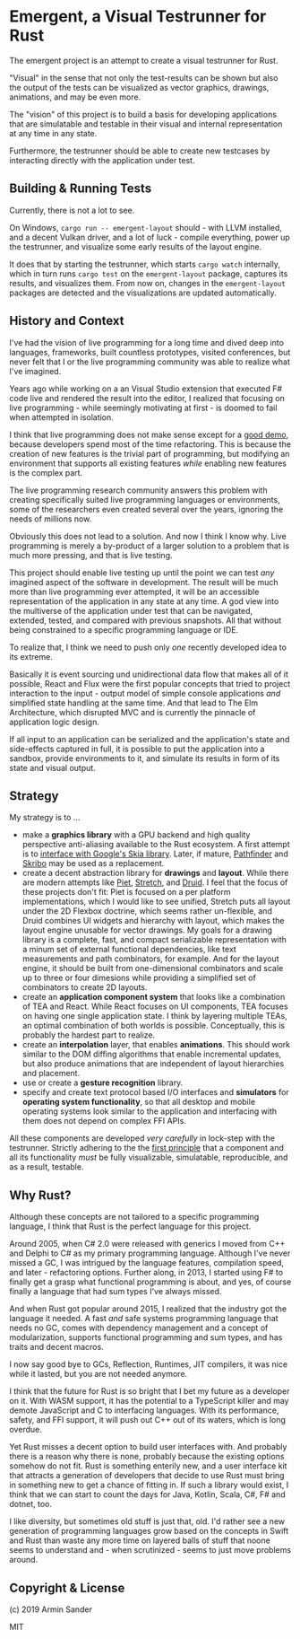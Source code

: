 # Emergent, a Visual Testrunner for Rust

The emergent project is an attempt to create a visual testrunner for Rust.

"Visual" in the sense that not only the test-results can be shown but also the output of the tests can be visualized as vector graphics, drawings, animations, and may be even more.

The "vision" of this project is to build a basis for developing applications that are simulatable and testable in their visual and internal representation at any time in any state.

Furthermore, the testrunner should be able to create new testcases by interacting directly with the application under test.

## Building & Running Tests

Currently, there is not a lot to see. 

On Windows, `cargo run -- emergent-layout` should - with LLVM installed, and a decent Vulkan driver, and a lot of luck - compile everything, power up the testrunner, and visualize some early results of the layout engine.

It does that by starting the testrunner, which starts `cargo watch` internally, which in turn runs `cargo test` on the `emergent-layout` package, captures its results, and visualizes them. From now on, changes in the `emergent-layout` packages are detected and the visualizations are updated automatically.

## History and Context

I've had the vision of live programming for a long time and dived deep into languages, frameworks, built countless prototypes, visited conferences, but never felt that I or the live programming community was able to realize what I've imagined.

Years ago while working on a an Visual Studio extension that executed F# code live and rendered the result into the editor, I realized that focusing on live programming - while seemingly motivating at first - is doomed to fail when attempted in isolation.

I think that live programming does not make sense except for a [good demo](https://www.youtube.com/watch?v=PUv66718DII), because developers spend most of the time refactoring. This is because the creation of new features is the trivial part of programming, but modifying an environment that supports all existing features _while_ enabling new features is the complex part.

The live programming research community answers this problem with creating specifically suited live programming languages or environments, some of the researchers even created several over the years, ignoring the needs of millions now.

Obviously this does not lead to a solution. And now I think I know why. Live programming is merely a by-product of a larger solution to a problem that is much more pressing, and that is live testing.

This project should enable live testing up until the point we can test _any_ imagined aspect of the software in development. The result will be much more than live programming ever attempted, it will be an accessible representation of the application in any state at any time. A god view into the multiverse of the application under test that can be navigated, extended, tested, and compared with previous snapshots. All that without being constrained to a specific programming language or IDE.

To realize that, I think we need to push only _one_ recently developed idea to its extreme.

Basically it is event sourcing und unidirectional data flow that makes all of it possible, React and Flux were the first popular concepts that tried to project interaction to the input - output model of simple console applications _and_ simplified state handling at the same time. And that lead to The Elm Architecture, which disrupted MVC and is currently the pinnacle of application logic design.

If all input to an application can be serialized and the application's state and side-effects captured in full, it is possible to put the application into a sandbox, provide environments to it, and simulate its results in form of its state and visual output.

## Strategy

My strategy is to ...

- make a **graphics library** with a GPU backend and high quality perspective anti-aliasing available to the Rust ecosystem. A first attempt is to [interface with Google's Skia library](https://github.com/rust-skia/rust-skia). Later, if mature, [Pathfinder](https://github.com/servo/pathfinder) and [Skribo](https://github.com/linebender/skribo) may be used as a replacement.
- create a decent abstraction library for **drawings** and **layout**. While there are modern attempts like [Piet](https://github.com/linebender/piet), [Stretch](https://github.com/vislyhq/stretch), and [Druid](https://github.com/xi-editor/druid). I feel that the focus of these projects don't fit: Piet is focused on a per platform implementations, which I would like to see unified, Stretch puts all layout under the 2D Flexbox doctrine, which seems rather un-flexible, and Druid combines UI widgets and hierarchy with layout, which makes the layout engine unusable for vector drawings.
  My goals for a drawing library is a complete, fast, and compact serializable representation with a minum set of external functional dependencies, like text measurements and path combinators, for example.
  And for the layout engine, it should be built from one-dimensional combinators and scale up to three or four dimesions while providing a simplified set of combinators to create 2D layouts.
- create an **application component system** that looks like a combination of TEA and React. While React focuses on UI components, TEA focuses on having one single application state. I think by layering multiple TEAs, an optimal combination of both worlds is possible. Conceptually, this is probably the hardest part to realize.
- create an **interpolation** layer, that enables **animations**. This should work similar to the DOM diffing algorithms that enable incremental updates, but also produce animations that are independent of layout hierarchies and placement.
- use or create a **gesture recognition** library.
- specify and create text protocol based I/O interfaces and **simulators** for **operating system functionality**, so that all desktop and mobile operating systems look similar to the application and interfacing with them does not depend on complex FFI APIs.

All these components are developed _very carefully_ in lock-step with the testrunner. Strictly adhering to the the [first principle](https://en.wikipedia.org/wiki/First_principle) that a component and all its functionality _must_ be fully visualizable, simulatable, reproducible, and as a result, testable.

## Why Rust?

Although these concepts are not tailored to a specific programming language, I think that Rust is the perfect language for this project.

Around 2005, when C# 2.0 were released with generics I moved from C++ and Delphi to C# as my primary programming language. Although I've never missed a GC, I was intrigued by the language features, compilation speed, and later - refactoring options. Further along, in 2013, I started using F# to finally get a grasp what functional programming is about, and yes, of course finally a language that had sum types I've always missed.

And when Rust got popular around 2015, I realized that the industry got the language it needed. A fast _and_ safe systems programming language that needs no GC, comes with dependency management and a concept of modularization, supports functional programming and sum types, and has traits and decent macros.

I now say good bye to GCs, Reflection, Runtimes, JIT compilers, it was nice while it lasted, but you are not needed anymore.

I think that the future for Rust is so bright that I bet my future as a developer on it. With WASM support, it has the potential to a TypeScript killer and may demote JavaScript and C to interfacing languages. With its performance, safety, and FFI support, it will push out C++ out of its waters, which is long overdue.

Yet Rust misses a decent option to build user interfaces with. And probably there is a reason why there is none, probably because the existing options somehow do not fit. Rust is something enterily new, and a user interface kit that attracts a generation of developers that decide to use Rust must bring in something new to get a chance of fitting in. If such a library would exist, I think that we can start to count the days for Java, Kotlin, Scala, C#, F# and dotnet, too.

I like diversity, but sometimes old stuff is just that, old. I'd rather see a new generation of programming languages grow based on the concepts in Swift and Rust than waste any more time on layered balls of stuff that noone seems to understand and - when scrutinized - seems to just move problems around.

## Copyright & License 

(c) 2019 Armin Sander

MIT

